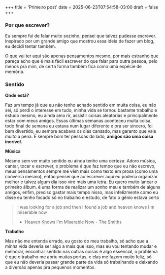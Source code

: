 +++
title = 'Primeiro post'
date = 2025-06-23T07:54:58-03:00
draft = false
+++

### Por que escrever?

Eu sempre fui de falar muito sozinho, pensei que talvez pudesse escrever. Inspirado por um grande amigo
que mostrou essa ideia de fazer um blog, eu decidi tentar também.

O que vai ter aqui são apenas pensamentos mesmo, por mais estranho que pareça acho que é mais fácil escrever
do que falar para outra pessoa, pelo menos pra mim, de certa forma também fica como uma espécie de memória.

### Sentido

**Onde está?** 

Faz um tempo já que eu não tenho achado sentido em muita coisa, eu não sei, só perdi o interesse em tudo, 
minha vida se tornou bastante trabalho e estudo mesmo, eu ainda amo rir, assistir coisas aleatórias e principalmente
estar com meus amigos. Essas últimas semanas aconteceu muita coisa, todo final de semana eu estava num lugar diferente
e pra ser sincero, foi bem divertido, eu sempre acabava os dias cansado, mas garanto que vale muito a pena. É sempre bom
ter pessoas do lado, **amigos são uma coisa incrível.**

**Música** 

Mesmo sem ver muito sentido eu ainda tenho uma certeza: Adoro música, cantar, tocar e escrever, 
o problema é que faz tempo que eu não escrevo, meus pensamentos sempre me vêm mais como texto em prosa (como uma conversa mesmo),
então pensei que ao escrever aqui eu poderia organizar melhor e talvez algum dia isso vire mais uma letra.
Eu quero muito lançar o primeiro álbum, é uma forma de realizar um sonho meu e também de alguns amigos, enfim, preciso gastar
mais tempo nisso, mas infelizmente como eu disse eu tenho focado só no trabalho e estudo, de fato o gênio estava certo

> I was looking for a job and then I found a job and heaven knows I'm miserable now
> - Heaven Knows I'm Miserable Now - The Smiths

**Trabalho** 

Mas não me entenda errado, eu gosto do meu trabalho, só acho que a minha vida deveria ser algo a mais que isso, mas eu vou tentando
mudar e melhorar, encontrar sentido nas outras coisas é algo essencial, o problema é que o trabalho me abriu muitas portas, e elas
me fazem muito feliz, só que eu não deveria passar grande parte da vida só trabalhando e deixando a diversão apenas pra pequenos
momentos.
